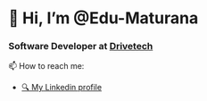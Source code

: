 # 👋 Hi, I’m @Edu-Maturana

### Software Developer at [Drivetech](https://cl.drivetech.pro/)

📫 How to reach me:

- [🔍 My Linkedin profile](https://www.linkedin.com/in/eduardo-maturana-c%C3%A1ceres-27561b1b5/)
